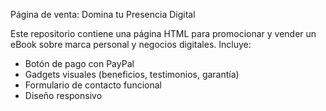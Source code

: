  Página de venta: Domina tu Presencia Digital

Este repositorio contiene una página HTML para promocionar y vender un eBook sobre marca personal y negocios digitales. Incluye:

- Botón de pago con PayPal
- Gadgets visuales (beneficios, testimonios, garantía)
- Formulario de contacto funcional
- Diseño responsivo
